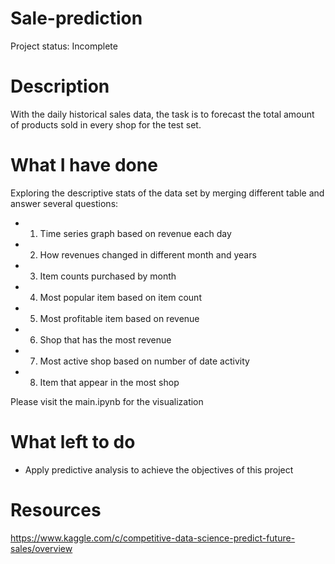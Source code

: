 # Sale-prediction

Project status: Incomplete

# Description
With the daily historical sales data, the task is to forecast the total amount of products sold in every shop for the test set.

# What I have done
Exploring the descriptive stats of the data set by merging different table and answer several questions:
* 1) Time series graph based on revenue each day
* 2) How revenues changed in different month and years
* 3) Item counts purchased by month
* 4) Most popular item based on item count
* 5) Most profitable item based on revenue
* 6) Shop that has the most revenue
* 7) Most active shop based on number of date activity
* 8) Item that appear in the most shop

Please visit the main.ipynb for the visualization

# What left to do
* Apply predictive analysis to achieve the objectives of this project

# Resources 
https://www.kaggle.com/c/competitive-data-science-predict-future-sales/overview
